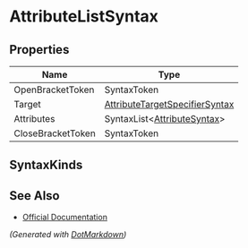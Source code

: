 # AttributeListSyntax

## Properties

| Name              | Type                                                                |
| ----------------- | ------------------------------------------------------------------- |
| OpenBracketToken  | SyntaxToken                                                         |
| Target            | [AttributeTargetSpecifierSyntax](AttributeTargetSpecifierSyntax.md) |
| Attributes        | SyntaxList\<[AttributeSyntax](SeparatedSyntaxList.md)>              |
| CloseBracketToken | SyntaxToken                                                         |

## SyntaxKinds

## See Also

* [Official Documentation](https://docs.microsoft.com/en-us/dotnet/api/microsoft.codeanalysis.csharp.syntax.attributelistsyntax)


*\(Generated with [DotMarkdown](http://github.com/JosefPihrt/DotMarkdown)\)*